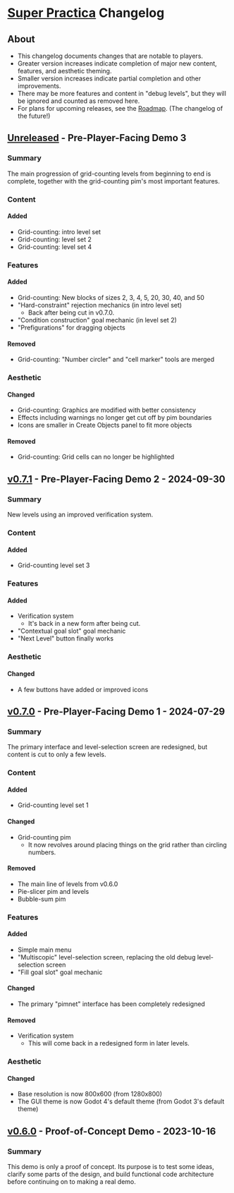 # [Super Practica](https://superpractica.org) Changelog

## About

* This changelog documents changes that are notable to players.
* Greater version increases indicate completion of major new content, features, and aesthetic theming.
* Smaller version increases indicate partial completion and other improvements.
* There may be more features and content in "debug levels", but they will be ignored and counted as removed here.
* For plans for upcoming releases, see the [Roadmap](https://superpractica.org/resources/roadmap). (The changelog of the future!)


## [Unreleased] - Pre-Player-Facing Demo 3

### Summary

The main progression of grid-counting levels from beginning to end is complete, together with the grid-counting pim's most important features.


### Content

#### Added

* Grid-counting: intro level set
* Grid-counting: level set 2
* Grid-counting: level set 4


### Features

#### Added

* Grid-counting: New blocks of sizes 2, 3, 4, 5, 20, 30, 40, and 50
* "Hard-constraint" rejection mechanics (in intro level set)
    * Back after being cut in v0.7.0.
* "Condition construction" goal mechanic (in level set 2)
* "Prefigurations" for dragging objects

#### Removed

* Grid-counting: "Number circler" and "cell marker" tools are merged


### Aesthetic

#### Changed

* Grid-counting: Graphics are modified with better consistency
* Effects including warnings no longer get cut off by pim boundaries
* Icons are smaller in Create Objects panel to fit more objects

#### Removed

* Grid-counting: Grid cells can no longer be highlighted


## [v0.7.1] - Pre-Player-Facing Demo 2 - 2024-09-30

### Summary

New levels using an improved verification system.


### Content

#### Added

* Grid-counting level set 3


### Features

#### Added

* Verification system
    * It's back in a new form after being cut.
* "Contextual goal slot" goal mechanic
* "Next Level" button finally works


### Aesthetic

#### Changed

* A few buttons have added or improved icons


## [v0.7.0] - Pre-Player-Facing Demo 1 - 2024-07-29

### Summary

The primary interface and level-selection screen are redesigned, but content is cut to only a few levels.


### Content

#### Added

* Grid-counting level set 1

#### Changed

* Grid-counting pim
    * It now revolves around placing things on the grid rather than circling numbers.

#### Removed

* The main line of levels from v0.6.0
* Pie-slicer pim and levels
* Bubble-sum pim


### Features

#### Added

* Simple main menu
* "Multiscopic" level-selection screen, replacing the old debug level-selection screen
* "Fill goal slot" goal mechanic

#### Changed

* The primary "pimnet" interface has been completely redesigned

#### Removed

* Verification system
    * This will come back in a redesigned form in later levels.


### Aesthetic

#### Changed

* Base resolution is now 800x600 (from 1280x800)
* The GUI theme is now Godot 4's default theme (from Godot 3's default theme)


## [v0.6.0] - Proof-of-Concept Demo - 2023-10-16

### Summary

This demo is only a proof of concept. Its purpose is to test some ideas, clarify some parts of the design, and build functional code architecture before continuing on to making a real demo.


[Unreleased]: https://codeberg.org/superpractica/superpractica
[v0.7.1]: https://codeberg.org/superpractica/superpractica/releases/tag/v0.7.1
[v0.7.0]: https://codeberg.org/superpractica/superpractica/releases/tag/v0.7.0
[v0.6.0]: https://codeberg.org/superpractica/superpractica/releases/tag/v0.6.0
